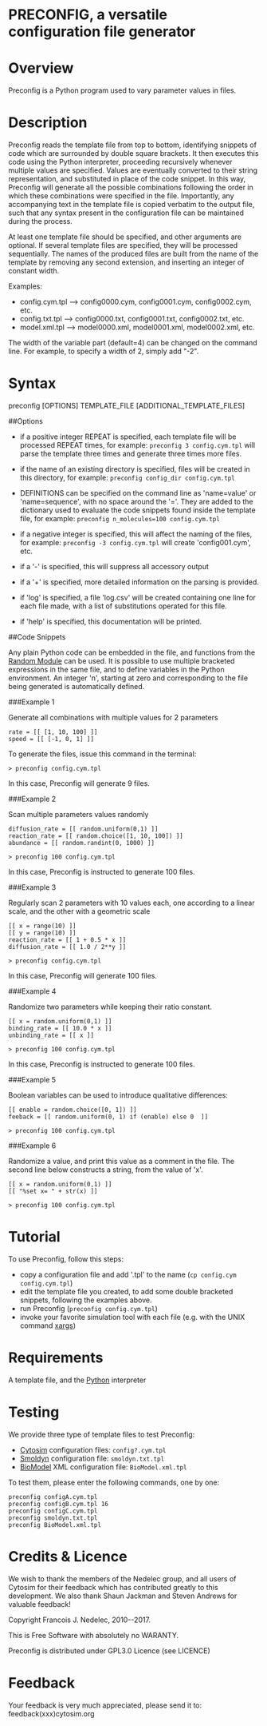 # PRECONFIG, a versatile configuration file generator

# Overview

  Preconfig is a Python program used to vary parameter values in files.

# Description

Preconfig reads the template file from top to bottom, identifying snippets
of code which are surrounded by double square brackets. It then executes this
code using the Python interpreter, proceeding recursively whenever multiple
values are specified. Values are eventually converted to their string
representation, and substituted in place of the code snippet. In this way,
Preconfig will generate all the possible combinations following the order in
which these combinations were specified in the file. Importantly, any
accompanying text in the template file is copied verbatim to the output file,
such that any syntax present in the configuration file can be maintained
during the process.

At least one template file should be specified, and other arguments are optional.
If several template files are specified, they will be processed sequentially.
The names of the produced files are built from the name of the template
by removing any second extension, and inserting an integer of constant width.

Examples:

- config.cym.tpl --> config0000.cym, config0001.cym, config0002.cym, etc.
- config.txt.tpl --> config0000.txt, config0001.txt, config0002.txt, etc.
- model.xml.tpl --> model0000.xml, model0001.xml, model0002.xml, etc.

The width of the variable part (default=4) can be changed on the command line.
For example, to specify a width of 2, simply add "-2".

# Syntax

preconfig [OPTIONS] TEMPLATE_FILE [ADDITIONAL_TEMPLATE_FILES]

##Options

- if a positive integer REPEAT is specified, each template file will be
processed REPEAT times, for example: `preconfig 3 config.cym.tpl` will parse
the template three times and generate three times more files.

- if the name of an existing directory is specified, files will be created
in this directory, for example: `preconfig config_dir config.cym.tpl`

- DEFINITIONS can be specified on the command line as 'name=value' or 
'name=sequence', with no space around the '='. They are added to the 
dictionary used to evaluate the code snippets found inside the template file,
for example: `preconfig n_molecules=100 config.cym.tpl`

- if a negative integer is specified, this will affect the naming of the files,
for example: `preconfig -3 config.cym.tpl` will create 'config001.cym', etc.

- if a '-' is specified, this will suppress all accessory output

- if a '+' is specified, more detailed information on the parsing is provided.

- if 'log' is specified, a file 'log.csv' will be created containing one line
for each file made, with a list of substitutions operated for this file.

- if 'help' is specified, this documentation will be printed.

##Code Snippets

Any plain Python code can be embedded in the file, and functions from the
[Random Module](https://docs.python.org/library/random.html) can be used.
It is possible to use multiple bracketed expressions in the same file, and
to define variables in the Python environment. An integer 'n', starting at
zero and corresponding to the file being generated is automatically defined.


###Example 1

Generate all combinations with multiple values for 2 parameters

    rate = [[ [1, 10, 100] ]]
    speed = [[ [-1, 0, 1] ]]

To generate the files, issue this command in the terminal:

`> preconfig config.cym.tpl`

In this case, Preconfig will generate 9 files.

###Example 2

Scan multiple parameters values randomly

    diffusion_rate = [[ random.uniform(0,1) ]]
    reaction_rate = [[ random.choice([1, 10, 100]) ]]
    abundance = [[ random.randint(0, 1000) ]]

`> preconfig 100 config.cym.tpl`

In this case, Preconfig is instructed to generate 100 files.

###Example 3

Regularly scan 2 parameters with 10 values each,
one according to a linear scale, and the other with a geometric scale

    [[ x = range(10) ]]
    [[ y = range(10) ]]
    reaction_rate = [[ 1 + 0.5 * x ]]
    diffusion_rate = [[ 1.0 / 2**y ]]

`> preconfig config.cym.tpl`

In this case, Preconfig will generate 100 files.

###Example 4

Randomize two parameters while keeping their ratio constant.

    [[ x = random.uniform(0,1) ]] 
    binding_rate = [[ 10.0 * x ]]
    unbinding_rate = [[ x ]]

`> preconfig 100 config.cym.tpl`

In this case, Preconfig is instructed to generate 100 files.

###Example 5

Boolean variables can be used to introduce qualitative differences:

    [[ enable = random.choice([0, 1]) ]]
    feeback = [[ random.uniform(0, 1) if (enable) else 0  ]]

`> preconfig 100 config.cym.tpl`

###Example 6

Randomize a value, and print this value as a comment in the file.
The second line below constructs a string, from the value of 'x'.

    [[ x = random.uniform(0,1) ]]
    [[ "%set x= " + str(x) ]]

`> preconfig 100 config.cym.tpl`

# Tutorial

To use Preconfig, follow this steps:

- copy a configuration file and add '.tpl' to the name (`cp config.cym config.cym.tpl`)
- edit the template file you created, to add some double bracketed snippets,
  following the examples above.
- run Preconfig (`preconfig config.cym.tpl`)
- invoke your favorite simulation tool with each file (e.g. with the UNIX command [xargs](https://en.wikipedia.org/wiki/Xargs))

# Requirements

A template file, and the [Python](https://www.python.org) interpreter

# Testing

We provide three type of template files to test Preconfig:

- [Cytosim](www.cytosim.org) configuration files: `config?.cym.tpl`
- [Smoldyn](www.smoldyn.org) configuration file: `smoldyn.txt.tpl`
- [BioModel](www.biomodels.org) XML configuration file: `BioModel.xml.tpl`

To test them, please enter the following commands, one by one:

    preconfig configA.cym.tpl
    preconfig configB.cym.tpl 16
    preconfig configC.cym.tpl
    preconfig smoldyn.txt.tpl
    preconfig BioModel.xml.tpl

# Credits & Licence

We wish to thank the members of the Nedelec group, and all users of 
Cytosim for their feedback which has contributed greatly to this development.
We also thank Shaun Jackman and Steven Andrews for valuable feedback!

Copyright Francois J. Nedelec, 2010--2017.

This is Free Software with absolutely no WARANTY.

Preconfig is distributed under GPL3.0 Licence (see LICENCE)

# Feedback

Your feedback is very much appreciated, please send it to:
feedback(xxx)cytosim.org


